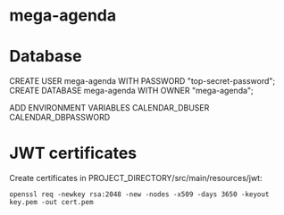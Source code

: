 # mega-agenda

# Database

CREATE USER mega-agenda WITH PASSWORD "top-secret-password";
CREATE DATABASE mega-agenda WITH OWNER "mega-agenda";

ADD ENVIRONMENT VARIABLES
CALENDAR_DBUSER
CALENDAR_DBPASSWORD

# JWT certificates
Create certificates in PROJECT_DIRECTORY/src/main/resources/jwt:
```
openssl req -newkey rsa:2048 -new -nodes -x509 -days 3650 -keyout key.pem -out cert.pem
```
